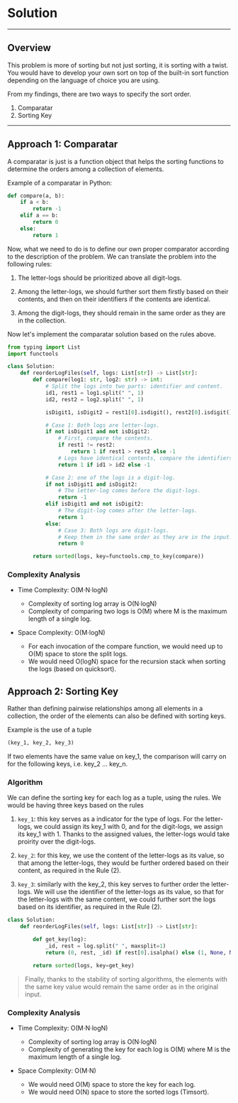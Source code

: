 # Solution
---
## Overview
This problem is more of sorting but not just sorting, it is sorting with a twist. You would have to develop your own sort
on top of the built-in sort function depending on the language of choice you are using.

From my findings, there are two ways to specify the sort order.
1. Comparatar
2. Sorting Key
---
## Approach 1: Comparatar
A comparatar is just is a function object that helps the sorting functions to determine the orders among a collection of
elements.

Example of a comparatar in Python:
```python
def compare(a, b):
    if a < b:
        return -1
    elif a == b:
        return 0
    else:
        return 1
```

Now, what we need to do is to define our own proper comparator according to the description of the problem.
We can translate the problem into the following rules:

1. The letter-logs should be prioritized above all digit-logs.

2. Among the letter-logs, we should further sort them firstly based on their contents, and then on their identifiers
if the contents are identical.

3. Among the digit-logs, they should remain in the same order as they are in the collection.

Now let's implement the comparatar solution based on the rules above.

```python
from typing import List
import functools

class Solution:
    def reorderLogFiles(self, logs: List[str]) -> List[str]:
        def compare(log1: str, log2: str) -> int:
            # Split the logs into two parts: identifier and content.
            id1, rest1 = log1.split(" ", 1)
            id2, rest2 = log2.split(" ", 1)

            isDigit1, isDigit2 = rest1[0].isdigit(), rest2[0].isdigit()

            # Case 1: Both logs are letter-logs.
            if not isDigit1 and not isDigit2:
                # First, compare the contents.
                if rest1 != rest2:
                    return 1 if rest1 > rest2 else -1
                # Logs have identical contents, compare the identifiers.
                return 1 if id1 > id2 else -1

            # Case 2: one of the logs is a digit-log.
            if not isDigit1 and isDigit2:
                # The letter-log comes before the digit-logs.
                return -1
            elif isDigit1 and not isDigit2:
                # The digit-log comes after the letter-logs.
                return 1
            else:
                # Case 3: Both logs are digit-logs.
                # Keep them in the same order as they are in the input.
                return 0

        return sorted(logs, key=functools.cmp_to_key(compare))
```

### Complexity Analysis
- Time Complexity: O(M⋅N⋅logN)
  - Complexity of sorting log array is O(N⋅logN)
  - Complexity of comparing two logs is O(M) where M is the maximum length of a single log.

- Space Complexity: O(M⋅logN)
  - For each invocation of the compare function, we would need up to O(M) space to store the split logs.
  - We would need O(logN) space for the recursion stack when sorting the logs (based on quicksort).


## Approach 2: Sorting Key
Rather than defining pairwise relationships among all elements in a collection, the order of the elements
can also be defined with sorting keys.

Example is the use of a tuple
```python
(key_1, key_2, key_3)
```
If two elements have the same value on key_1, the comparison will carry on for the following keys,
i.e. key_2 ... key_n.

### Algorithm
We can define the sorting key for each log as a tuple, using the rules. We would be having three keys based on the rules

1. `key_1`: this key serves as a indicator for the type of logs. For the letter-logs, we could assign its
key_1 with 0, and for the digit-logs, we assign its key_1 with 1. Thanks to the assigned values, the letter-logs
would take proirity over the digit-logs.

2. `key_2`: for this key, we use the content of the letter-logs as its value, so that among the letter-logs, they would
be further ordered based on their content, as required in the Rule (2).

3. `key_3`: similarly with the key_2, this key serves to further order the letter-logs. We will use the identifier of the
letter-logs as its value, so that for the letter-logs with the same content, we could further sort the logs based on its
identifier, as required in the Rule (2).

```python
class Solution:
    def reorderLogFiles(self, logs: List[str]) -> List[str]:

        def get_key(log):
            _id, rest = log.split(" ", maxsplit=1)
            return (0, rest, _id) if rest[0].isalpha() else (1, None, None)

        return sorted(logs, key=get_key)
```

> Finally, thanks to the stability of sorting algorithms, the elements with the same key value would remain the same
> order as in the original input.

### Complexity Analysis
- Time Complexity: O(M⋅N⋅logN)
  - Complexity of sorting log array is O(N⋅logN)
  - Complexity of generating the key for each log is O(M) where M is the maximum length of a single log.

- Space Complexity: O(M⋅N)
  - We would need O(M) space to store the key for each log.
  - We would need O(N) space to store the sorted logs (Timsort).
